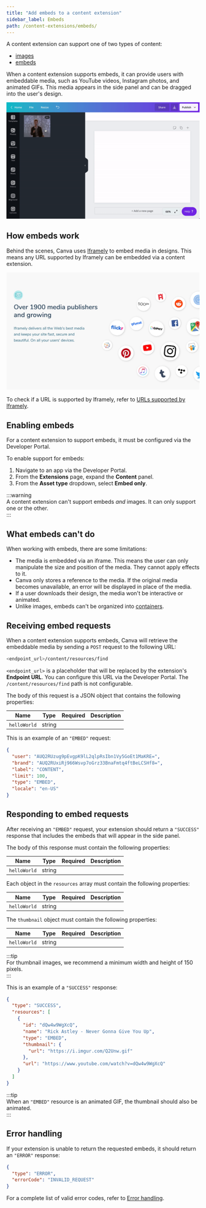 ```yaml
---
title: "Add embeds to a content extension"
sidebar_label: Embeds
path: /content-extensions/embeds/
---
```


A content extension can support one of two types of content:

- [images](./images.md)
- [embeds]()

When a content extension supports embeds, it can provide users with embeddable media, such as YouTube videos, Instagram photos, and animated GIFs. This media appears in the side panel and can be dragged into the user's design.

![](images/6b478ec38f.gif)

## How embeds work

Behind the scenes, Canva uses [Iframely](https://iframely.com) to embed media in designs. This means any URL supported by Iframely can be embedded via a content extension.

![](images/b691ed293a.jpg)

To check if a URL is supported by Iframely, refer to [URLs supported by Iframely](https://iframely.com/docs/providers#urls-supported-by-iframely).

## Enabling embeds

For a content extension to support embeds, it must be configured via the Developer Portal.

To enable support for embeds:

1.  Navigate to an app via the Developer Portal.
2.  From the **Extensions** page, expand the **Content** panel.
3.  From the **Asset type** dropdown, select **Embed only**.

:::warning  
 A content extension can't support embeds _and_ images. It can only support one or the other.  
:::

## What embeds can't do

When working with embeds, there are some limitations:

- The media is embedded via an iframe. This means the user can only manipulate the size and position of the media. They cannot apply effects to it.
- Canva only stores a reference to the media. If the original media becomes unavailable, an error will be displayed in place of the media.
- If a user downloads their design, the media won't be interactive or animated.
- Unlike images, embeds can't be organized into [containers](./containers.md).

## Receiving embed requests

When a content extension supports embeds, Canva will retrieve the embeddable media by sending a `POST` request to the following URL:

```bash
<endpoint_url>/content/resources/find
```

`<endpoint_url>` is a placeholder that will be replaced by the extension's **Endpoint URL**. You can configure this URL via the Developer Portal. The `/content/resources/find` path is not configurable.

The body of this request is a JSON object that contains the following properties:

| Name         | Type   | Required | Description |
| ------------ | ------ | -------- | ----------- |
| `helloWorld` | string | <Tick /> |             |

This is an example of an `"EMBED"` request:

```json
{
  "user": "AUQ2RUzug9pEvgpK9lL2qlpRsIbn1Vy5GoEt1MaKRE=",
  "brand": "AUQ2RUxiRj966Wsvp7oGrz33BnaFmtq4ftBeLCSHf8=",
  "label": "CONTENT",
  "limit": 100,
  "type": "EMBED",
  "locale": "en-US"
}
```

## Responding to embed requests

After receiving an `"EMBED"` request, your extension should return a `"SUCCESS"` response that includes the embeds that will appear in the side panel.

The body of this response must contain the following properties:

| Name         | Type   | Required | Description |
| ------------ | ------ | -------- | ----------- |
| `helloWorld` | string | <Tick /> |             |

Each object in the `resources` array must contain the following properties:

| Name         | Type   | Required | Description |
| ------------ | ------ | -------- | ----------- |
| `helloWorld` | string | <Tick /> |             |

The `thumbnail` object must contain the following properties:

| Name         | Type   | Required | Description |
| ------------ | ------ | -------- | ----------- |
| `helloWorld` | string | <Tick /> |             |

:::tip  
 For thumbnail images, we recommend a minimum width and height of 150 pixels.  
:::

This is an example of a `"SUCCESS"` response:

```json
{
  "type": "SUCCESS",
  "resources": [
    {
      "id": "dQw4w9WgXcQ",
      "name": "Rick Astley - Never Gonna Give You Up",
      "type": "EMBED",
      "thumbnail": {
        "url": "https://i.imgur.com/Q2Unw.gif"
      },
      "url": "https://www.youtube.com/watch?v=dQw4w9WgXcQ"
    }
  ]
}
```

:::tip  
 When an `"EMBED"` resource is an animated GIF, the thumbnail should also be animated.  
:::

## Error handling

If your extension is unable to return the requested embeds, it should return an `"ERROR"` response:

```json
{
  "type": "ERROR",
  "errorCode": "INVALID_REQUEST"
}
```

For a complete list of valid error codes, refer to [Error handling](./error-handling.md).
